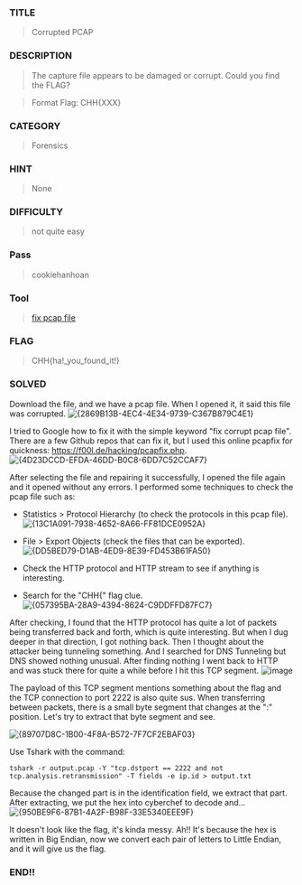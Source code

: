 ### TITLE
>Corrupted PCAP
### DESCRIPTION
>The capture file appears to be damaged or corrupt. Could you find the FLAG?

>Format Flag: CHH{XXX}
### CATEGORY
>Forensics
### HINT
>None
### DIFFICULTY
>not quite easy
### Pass
>cookiehanhoan
### Tool
>[fix pcap file](https://f00l.de/hacking/pcapfix.php)
### FLAG
>CHH{ha!_you_found_it!}
### SOLVED
Download the file, and we have a pcap file. When I opened it, it said this file was corrupted.
![{2869B13B-4EC4-4E34-9739-C367B879C4E1}](https://github.com/user-attachments/assets/4b1fbb51-99e0-46eb-88a6-27719bf13eda)

I tried to Google how to fix it with the simple keyword "fix corrupt pcap file". There are a few Github repos that can fix it, but I used this online pcapfix for quickness: https://f00l.de/hacking/pcapfix.php.
![{4D23DCCD-EFDA-46DD-B0C8-6DD7C52CCAF7}](https://github.com/user-attachments/assets/47a3099c-ca5e-457d-be91-c63f57d70997)

After selecting the file and repairing it successfully, I opened the file again and it opened without any errors. I performed some techniques to check the pcap file such as:
- Statistics > Protocol Hierarchy (to check the protocols in this pcap file).
![{13C1A091-7938-4652-8A66-FF81DCE0952A}](https://github.com/user-attachments/assets/94a30d2c-110e-4ba0-b670-b9d379be6185)

- File > Export Objects (check the files that can be exported).
![{DD5BED79-D1AB-4ED9-8E39-FD453B61FA50}](https://github.com/user-attachments/assets/b6b85287-f5b1-41d4-9ed9-0742697824b5)
- Check the HTTP protocol and HTTP stream to see if anything is interesting.
- Search for the "CHH{" flag clue.
![{057395BA-28A9-4394-8624-C9DDFFD87FC7}](https://github.com/user-attachments/assets/f234feb6-8d11-42fa-a46d-53d06f0077a1)

After checking, I found that the HTTP protocol has quite a lot of packets being transferred back and forth, which is quite interesting. But when I dug deeper in that direction, I got nothing back. Then I thought about the attacker being tunneling something. And I searched for DNS Tunneling but DNS showed nothing unusual. After finding nothing I went back to HTTP and was stuck there for quite a while before I hit this TCP segment.
![image](https://github.com/user-attachments/assets/697f52a6-e7f7-4428-8eee-e017764bdd62)

The payload of this TCP segment mentions something about the flag and the TCP connection to port 2222 is also quite sus. When transferring between packets, there is a small byte segment that changes at the ":" position. Let's try to extract that byte segment and see.

![{89707D8C-1B00-4F8A-B572-7F7CF2EBAF03}](https://github.com/user-attachments/assets/00b8682e-8247-492a-a644-c441f298f772)

Use Tshark with the command:
```
tshark -r output.pcap -Y "tcp.dstport == 2222 and not tcp.analysis.retransmission" -T fields -e ip.id > output.txt
```
Because the changed part is in the identification field, we extract that part. After extracting, we put the hex into cyberchef to decode and...
![{950BE9F6-87B1-4A2F-B98F-33E5340EEE9F}](https://github.com/user-attachments/assets/1b6d9cf7-fe24-4b6b-9612-b6bb4c5008ad)

It doesn't look like the flag, it's kinda messy. Ah!! It's because the hex is written in Big Endian, now we convert each pair of letters to Little Endian, and it will give us the flag.

### END!!
